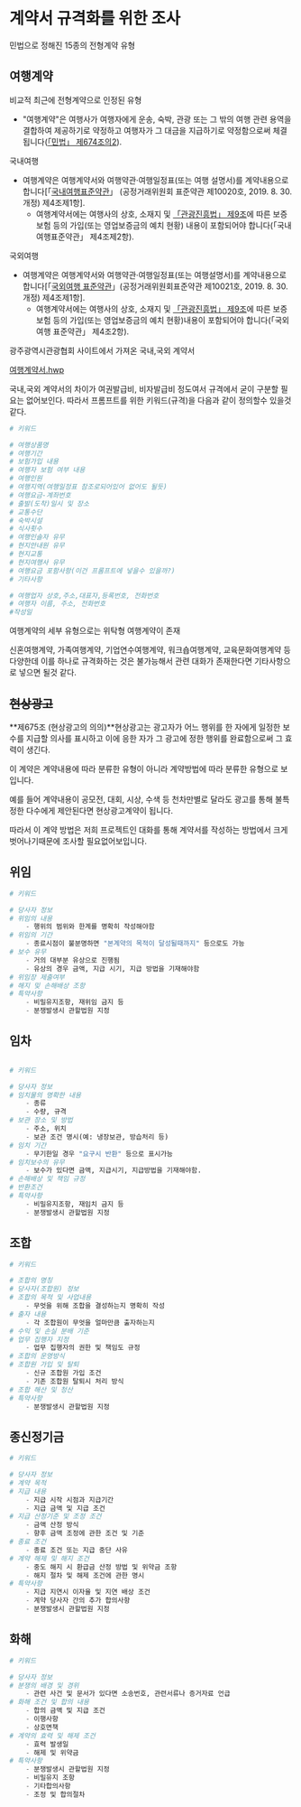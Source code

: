 # 계약서 규격화를 위한 조사

민법으로 정해진 15종의 전형계약 유형

## 여행계약

비교적 최근에 전형계약으로 인정된 유형

<aside>

- "여행계약"은 여행사가 여행자에게 운송, 숙박, 관광 또는 그 밖의 여행 관련 용역을 결합하여 제공하기로 약정하고 여행자가 그 대금을 지급하기로 약정함으로써 체결됩니다([「민법」 제674조의2](http://www.law.go.kr/LSW/LsiJoLinkP.do?docType=JO&lsNm=%EB%AF%BC%EB%B2%95&joNo=067400002&languageType=KO&paras=1)).

국내여행

- 여행계약은 여행계약서와 여행약관·여행일정표(또는 여행 설명서)를 계약내용으로 합니다[「[국내여행표준약관](https://www.easylaw.go.kr/CSP/FlDownload.laf?flSeq=1695259626374)」 (공정거래위원회 표준약관 제10020호, 2019. 8. 30. 개정) 제4조제1항].
    - 여행계약서에는 여행사의 상호, 소재지 및 [「관광진흥법」 제9조](http://www.law.go.kr/LSW/LsiJoLinkP.do?docType=JO&lsNm=%EA%B4%80%EA%B4%91%EC%A7%84%ED%9D%A5%EB%B2%95&joNo=000900000&languageType=KO&paras=1)에 따른 보증보험 등의 가입(또는 영업보증금의 예치 현황) 내용이 포함되어야 합니다(「국내여행표준약관」 제4조제2항).

국외여행

- 여행계약은 여행계약서와 여행약관·여행일정표(또는 여행설명서)를 계약내용으로 합니다[「[국외여행 표준약관](https://www.easylaw.go.kr/CSP/FlDownload.laf?flSeq=1645771966312)」(공정거래위원회표준약관 제10021호, 2019. 8. 30. 개정) 제4조제1항].
    - 여행계약서에는 여행사의 상호, 소재지 및 [「관광진흥법」 제9조](http://www.law.go.kr/LSW/LsiJoLinkP.do?docType=JO&lsNm=%EA%B4%80%EA%B4%91%EC%A7%84%ED%9D%A5%EB%B2%95&joNo=000900000&languageType=KO&paras=1)에 따른 보증보험 등의 가입(또는 영업보증금의 예치 현황)내용이 포함되어야 합니다(「국외여행 표준약관」 제4조2항).
</aside>

광주광역시관광협회 사이트에서 가져온 국내,국외 계약서

[여행계약서.hwp](%EC%97%AC%ED%96%89%EA%B3%84%EC%95%BD%EC%84%9C.hwp)

국내,국외 계약서의 차이가 여권발급비, 비자발급비 정도여서 규격에서 굳이 구분할 필요는 없어보인다. 따라서 프롬프트를 위한 키워드(규격)을 다음과 같이 정의할수 있을것 같다.

```python
# 키워드

# 여행상품명
# 여행기간
# 보험가입 내용
# 여행자 보험 여부 내용
# 여행인원
# 여행지역(여행일정표 참조로되어있어 없어도 될듯)
# 여행요금-계좌번호
# 출발(도착)일시 및 장소
# 교통수단
# 숙박시설
# 식사횟수
# 여행인솔자 유무
# 현지안내원 유무
# 현지교통
# 현지여행사 유무
# 여행요금 포함사항(이건 프롬프트에 넣을수 있을까?)
# 기타사항

# 여행업자 상호,주소,대표자,등록번호, 전화번호
# 여행자 이름, 주소, 전화번호
#작성일
```

여행계약의 세부 유형으로는 위탁형 여행계약이 존재

신혼여행계약, 가족여행계약, 기업연수여행계약, 워크숍여행계약, 교육문화여행계약 등 다양한데 이를 하나로 규격화하는 것은 불가능해서 관련 대화가 존재한다면 기타사항으로 넣으면 될것 같다.

## ~~현상광고~~

<aside>

**제675조 (현상광고의 의의)**현상광고는 광고자가 어느 행위를 한 자에게 일정한 보수를 지급할 의사를 표시하고 이에 응한 자가 그 광고에 정한 행위를 완료함으로써 그 효력이 생긴다.

</aside>

이 계약은 계약내용에 따라 분류한 유형이 아니라 계약방법에 따라 분류한 유형으로 보입니다.

예를 들어 계약내용이 공모전, 대회, 시상,  수색 등 천차만별로 달라도  광고를 통해 불특정한 다수에게 제안된다면 현상광고계약이 됩니다.

따라서 이 계약 방법은 저희 프로젝트인 대화를 통해 계약서를 작성하는 방법에서 크게 벗어나기때문에 조사할 필요없어보입니다.

## 위임

```python
# 키워드

# 당사자 정보
# 위임의 내용
	- 행위의 범위와 한계를 명확히 작성해야함
# 위임의 기간
	- 종료시점이 불분명하면 "본계약의 목적이 달성될때까지" 등으로도 가능
# 보수 유무
	- 거의 대부분 유상으로 진행됨
	- 유상의 경우 금액, 지급 시기, 지급 방법을 기재해야함
# 위임장 제출여부
# 해지 밎 손해배상 조항
# 특약사항
	- 비밀유지조항, 재위임 금지 등
	- 분쟁발생시 관할법원 지정
```

## 임차

```python

# 키워드

# 당사자 정보
# 임치물의 명확한 내용
	- 종류
	- 수량, 규격
# 보관 장소 및 방법
	- 주소, 위치
	- 보관 조건 명시(예: 냉장보관, 방습처리 등)
# 임치 기간
	- 무기한일 경우 "요구시 반환" 등으로 표시가능
# 임치보수의 유무
	- 보수가 있다면 금액, 지급시기, 지급방법을 기재해야함.
# 손해배상 및 책임 규정
# 반환조건
# 특약사항
	- 비밀유지조항, 재임치 금지 등
	- 분쟁발생시 관할법원 지정
```

## 조합

```python
# 키워드

# 조합의 명칭
# 당사자(조합원) 정보
# 조합의 목적 및 사업내용
	- 무엇을 위해 조합을 결성하는지 명확히 작성
# 출자 내용
	- 각 조합원이 무엇을 얼마만큼 출자하는지
# 수익 및 손실 분배 기준
# 업무 집행자 지정
	- 업무 집행자의 권한 및 책임도 규정
# 조합의 운영방식
# 조합원 가입 및 탈퇴
	- 신규 조합원 가입 조건
	- 기존 조합원 탈퇴시 처리 방식
# 조합 해산 및 청산
# 특약사항
	- 분쟁발생시 관할법원 지정
```

## 종신정기금

```python
# 키워드

# 당사자 정보
# 계약 목적
# 지급 내용
	- 지급 시작 시점과 지급기간
	- 지급 금액 및 지급 조건
# 지급 산정기준 및 조정 조건
	- 금액 산정 방식
	- 향후 금액 조정에 관한 조건 및 기준
# 종료 조건
	- 종료 조건 또는 지급 중단 사유
# 계약 해제 및 해지 조건
	- 중도 해지 시 환급금 산정 방법 및 위약금 조항
	- 해지 절차 및 해제 조건에 관한 명시
# 특약사항
	- 지급 지연시 이자율 및 지연 배상 조건
	- 계약 당사자 간의 추가 합의사항
	- 분쟁발생시 관할법원 지정
```

## 화해

```python
# 키워드

# 당사자 정보
# 분쟁의 배경 및 경위
	- 관련 사건 및 문서가 있다면 소송번호, 관련서류나 증거자료 언급
# 화해 조건 및 합의 내용
	- 합의 금액 및 지급 조건
	- 이행사항
	- 상호면책
# 계약의 효력 및 해제 조건
	- 효력 발생일
	- 해제 및 위약금
# 특약사항
	- 분쟁발생시 관할법원 지정
	- 비밀유지 조항
	- 기타합의사항
	- 조정 및 합의절차
```
